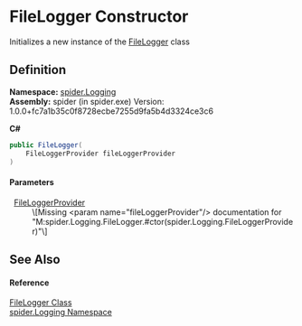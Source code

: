 # FileLogger Constructor


Initializes a new instance of the <a href="637e0691-807b-2918-089f-12ea2e5af9a7">FileLogger</a> class



## Definition
**Namespace:** <a href="025fefbc-de74-8290-81fc-7e83b8983331">spider.Logging</a>  
**Assembly:** spider (in spider.exe) Version: 1.0.0+fc7a1b35c0f8728ecbe7255d9fa5b4d3324ce3c6

**C#**
``` C#
public FileLogger(
	FileLoggerProvider fileLoggerProvider
)
```



#### Parameters
<dl><dt>  <a href="766254ba-0650-100f-fc12-5c57425cae26">FileLoggerProvider</a></dt><dd>\[Missing &lt;param name="fileLoggerProvider"/&gt; documentation for "M:spider.Logging.FileLogger.#ctor(spider.Logging.FileLoggerProvider)"\]</dd></dl>

## See Also


#### Reference
<a href="637e0691-807b-2918-089f-12ea2e5af9a7">FileLogger Class</a>  
<a href="025fefbc-de74-8290-81fc-7e83b8983331">spider.Logging Namespace</a>  
